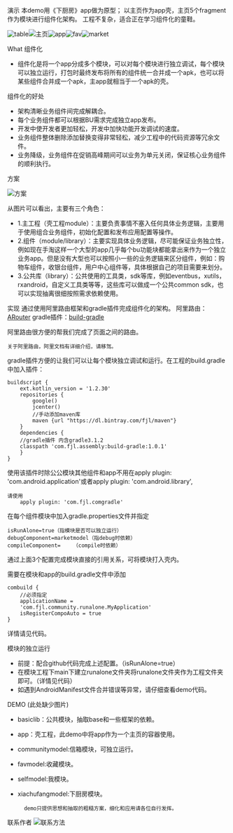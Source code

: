
演示
	本demo用《下厨房》app做为原型；
	以主页作为app壳，主页5个fragment作为模块进行组件化架构。
	工程不复杂，适合正在学习组件化的童鞋。

	
![table](https://github.com/fanjianli/AssemblyProject/blob/master/notice/table.png)![主页](https://github.com/fanjianli/AssemblyProject/blob/master/notice/app.png)![app](https://github.com/fanjianli/AssemblyProject/blob/master/notice/app1.png)![fav](https://github.com/fanjianli/AssemblyProject/blob/master/notice/fav.png)![market](https://github.com/fanjianli/AssemblyProject/blob/master/notice/market.png)

What 组件化
* 组件化是将一个app分成多个模块，可以对每个模块进行独立调试，每个模块可以独立运行，打包时最终发布将所有的组件统一合并成一个apk，也可以将某些组件合并成一个apk，主app就相当于一个apk的壳。

组件化的好处
* 架构清晰业务组件间完成解耦合。
* 每个业务组件都可以根据BU需求完成独立app发布。
* 开发中使开发者更加轻松，开发中加快功能开发调试的速度。
* 业务组件整体删除添加替换变得非常轻松，减少工程中的代码资源等冗余文件。
* 业务降级，业务组件在促销高峰期间可以业务为单元关闭，保证核心业务组件的顺利执行。

方案

![方案](https://github.com/fanjianli/AssemblyProject/blob/master/notice/fangan.png)

从图片可以看出，主要有三个角色：

* 1.主工程（壳工程module）：主要负责事情不塞入任何具体业务逻辑，主要用于使用组合业务组件，初始化配置和发布应用配置等操作。
* 2.组件（module/library）：主要实现具体业务逻辑，尽可能保证业务独立性，例如现在手淘这样一个大型的app几乎每个bu功能块都能拿出来作为一个独立业务app。但是没有大型也可以按照小一些的业务逻辑来区分组件，例如：购物车组件，收银台组件，用户中心组件等，具体根据自己的项目需要来划分。
* 3.公共库（library）：公共使用的工具类，sdk等库，例如eventbus，xutils，rxandroid，自定义工具类等等，这些库可以做成一个公共common sdk，也可以实现抽离很细按照需求依赖使用。

实现
		通过使用阿里路由框架和gradle插件完成组件化的架构。
	阿里路由：[ARouter](https://github.com/alibaba/ARouter)
	gradle插件：[build-gradle](https://dl.bintray.com/fjl/maven/com/fjl/assembly/build-gradle/1.0.1)

阿里路由很方便的帮我们完成了页面之间的路由。
		
	关于阿里路由，阿里文档有详细介绍，请移驾。
	
gradle插件方便的让我们可以让每个模块独立调试和运行。在工程的build.gradle中加入插件：
		
	buildscript {
    	ext.kotlin_version = '1.2.30'
    	repositories {
        	google()
        	jcenter()
        	//手动添加maven库
        	maven {url "https://dl.bintray.com/fjl/maven"}
    	}
    	dependencies {
    	//gradle插件 内含gradle3.1.2
        classpath 'com.fjl.assembly:build-gradle:1.0.1'
    	}
	}
使用该插件时除公公模块其他组件和app不用在apply plugin: 'com.android.application'或者apply plugin: 'com.android.library',

	请使用
		apply plugin: 'com.fjl.comgradle'

在每个组件模块中加入gradle.properties文件并指定	
	
	isRunAlone=true（指模块是否可以独立运行）
	debugComponent=marketmodel（指debug时依赖）
	compileComponent=    （compile时依赖）
	
通过上面3个配置完成模块直接的引用关系，可将模块打入壳内。

需要在模块和app的build.gradle文件中添加
	
	combuild {
		//必须指定
    	applicationName =
		'com.fjl.community.runalone.MyApplication'
    	isRegisterCompoAuto = true
	}
详情请见代码。


模块的独立运行
* 前提：配合github代码完成上述配置。（isRunAlone=true）
* 在模块工程下main下建立runalone文件夹将runalone文件夹作为工程文件夹即可。（详情见代码）
* 如遇到AndroidManifest文件合并错误等异常，请仔细查看demo代码。

DEMO
	(此处缺少图片)
* basiclib：公共模块，抽取base和一些框架的依赖。
* app：壳工程，此demo中将app作为一个主页的容器使用。
* communitymodel:信箱模块，可独立运行。
* favmodel:收藏模块。
* selfmodel:我模块。
* xiachufangmodel:下厨房模块。

		demo只提供思想和抽取的粗糙方案，细化和应用请各位自行发挥。
		
		
联系作者
![联系方法](https://github.com/fanjianli/AssemblyProject/blob/master/notice/lianxi.png)
